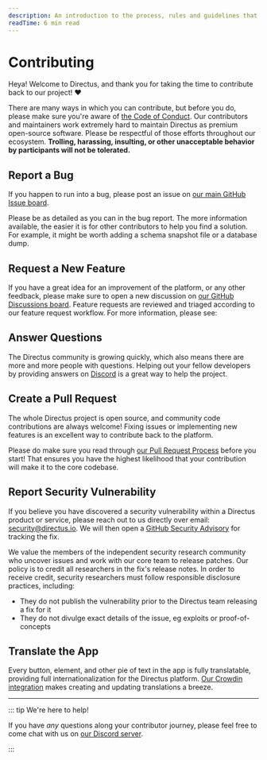 ```yaml
---
description: An introduction to the process, rules and guidelines that for all code contributions to Directus.
readTime: 6 min read
---
```


# Contributing

Heya! Welcome to Directus, and thank you for taking the time to contribute back to our project! ❤️

There are many ways in which you can contribute, but before you do, please make sure you're aware of
[the Code of Conduct](/contributing/code-of-conduct). Our contributors and maintainers work extremely hard to maintain
Directus as premium open-source software. Please be respectful of those efforts throughout our ecosystem. **Trolling,
harassing, insulting, or other unacceptable behavior by participants will not be tolerated.**

<Card
	title="Code of Conduct"
	text="We expect all of our contributors to know and follow this code."
	url="/contributing/code-of-conduct"
/>

## Report a Bug

If you happen to run into a bug, please post an issue on
[our main GitHub Issue board](https://github.com/directus/directus/issues).

Please be as detailed as you can in the bug report. The more information available, the easier it is for other
contributors to help you find a solution. For example, it might be worth adding a schema snapshot file or a database
dump.

## Request a New Feature

If you have a great idea for an improvement of the platform, or any other feedback, please make sure to open a new
discussion on [our GitHub Discussions board](https://github.com/directus/directus/discussions). Feature requests are
reviewed and triaged according to our feature request workflow. For more information, please see:

<Card
	title="Feature Request Process"
	text="Feature requests are reviewed and triaged according to this process"
	url="/contributing/feature-request-process"
/>

## Answer Questions

The Directus community is growing quickly, which also means there are more and more people with questions. Helping out
your fellow developers by providing answers on [Discord](https://directus.chat) is a great way to help the project.

## Create a Pull Request

The whole Directus project is open source, and community code contributions are always welcome! Fixing issues or
implementing new features is an excellent way to contribute back to the platform.

Please do make sure you read through [our Pull Request Process](/contributing/pull-request-process) before you start!
That ensures you have the highest likelihood that your contribution will make it to the core codebase.

<Card
	title="Pull Request Process"
	text="Pull requests are reviewed and merged according to this process"
	url="/contributing/pull-request-process"
/>

## Report Security Vulnerability

If you believe you have discovered a security vulnerability within a Directus product or service, please reach out to us
directly over email: [security@directus.io](mailto:security@directus.io). We will then open a
[GitHub Security Advisory](https://github.com/directus/directus/security/advisories) for tracking the fix.

We value the members of the independent security research community who uncover issues and work with our core team to
release patches. Our policy is to credit all researchers in the fix's release notes. In order to receive credit,
security researchers must follow responsible disclosure practices, including:

- They do not publish the vulnerability prior to the Directus team releasing a fix for it
- They do not divulge exact details of the issue, eg exploits or proof-of-concepts

## Translate the App

Every button, element, and other pie of text in the app is fully translatable, providing full internationalization for
the Directus platform. [Our Crowdin integration](https://locales.directus.io) makes creating and updating translations a
breeze.

---

::: tip We're here to help!

If you have _any_ questions along your contributor journey, please feel free to come chat with us on
[our Discord server](https://directus.chat).

:::
